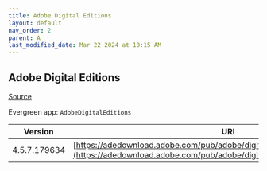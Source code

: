```yaml
---
title: Adobe Digital Editions
layout: default
nav_order: 2
parent: A
last_modified_date: Mar 22 2024 at 10:15 AM
---
```


## Adobe Digital Editions

[Source](https://www.adobe.com/solutions/ebook/digital-editions.html)

Evergreen app: `AdobeDigitalEditions`

| Version      | URI                                                                                                                                                            |
| ------------ | -------------------------------------------------------------------------------------------------------------------------------------------------------------- |
| 4.5.7.179634 | [https://adedownload.adobe.com/pub/adobe/digitaleditions/ADE_4.5_Installer.exe](https://adedownload.adobe.com/pub/adobe/digitaleditions/ADE_4.5_Installer.exe) |

